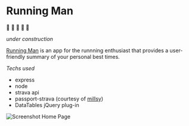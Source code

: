# Running Man

:runner: :walking: :runner: :walking: :runner:

*under construction*

[Running Man](http://therunningman.herokuapp.com/) is an app for the runnning enthusiast that provides a user-friendly summary of your personal best times.

*Techs used*

- express
- node
- strava api
- passport-strava (courtesy of [millsy](https://github.com/millsy/passport-strava))
- DataTables jQuery plug-in

![Screenshot Home Page](/images/splash.png)